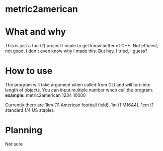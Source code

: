 # metric2american
# What and why
This is just a fun (?) project I made to get know better of C++. Not efficent, not good, I don't even know why I made this.
But hey, I tried, I guess?

# How to use
The program will take argument when called from CLI and will turn into length of objects. You can input multiple number when call the program.
**example:** metric2american 1234 10000

Currently there are 1km (11 American football field), 1m (1 M16A4), 1cm (1 standard 1/4 US staple).

# Planning 
Not sure
